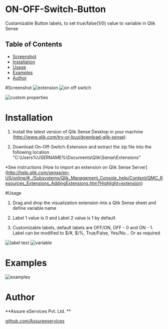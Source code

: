 # ON-OFF-Switch-Button
Custamizable Button labels, to set true/false(1/0) value to variable in Qlik Sense

## Table of Contents
* [Screenshot](#screenshot)
* [Installation](#installation)
* [Usage](#usage)
* [Examples](#Examples)
* [Author](#author)



#Screenshot
![extension](https://cloud.githubusercontent.com/assets/17881853/14144090/06ccdbd0-f6ac-11e5-856a-b652bec31dae.png)    ![on off switch](https://cloud.githubusercontent.com/assets/17881853/14285163/1534cdf2-fb68-11e5-8f8a-491b9ddea180.png)

![custom properties](https://cloud.githubusercontent.com/assets/17881853/14144036/ccc24646-f6ab-11e5-82d7-22699d9d91ab.png)


# Installation

1. Install the latest version of Qlik Sense Desktop in your machine (http://www.qlik.com/try-or-buy/download-qlik-sense).

2. Download On-Off-Switch-Extension and extract the zip file into the following location "C:\Users\%USERNAME%\Documents\Qlik\Sense\Extensions\"

*See instructions 
[How to import an extension on Qlik Sense Server]
(http://help.qlik.com/sense/en-US/online/#../Subsystems/Qlik_Management_Console_help/Content/QMC_Resources_Extensions_AddingExtensions.htm?Highlight=extension)

#Usage

1. Drag and drop the visualization extension into a Qlik Sense sheet and define variable name

2. Label 1 value is 0 and Label 2 value is 1 by default

3. Customizable labels, default labels are OFF/ON, OFF - 0 and ON - 1. Label can be modified to $/#, $/%, True/False, Yes/No... 	  Or as required

![label text](https://cloud.githubusercontent.com/assets/17881853/14144309/cef92956-f6ac-11e5-9b7c-b2fb92a8c5ec.png)           ![variable](https://cloud.githubusercontent.com/assets/17881853/14144380/0335ec22-f6ad-11e5-8ac8-ad90303423fb.png)	
	


# Examples
![examples](https://cloud.githubusercontent.com/assets/18327523/14351693/4a555768-fcee-11e5-95f9-285f4c86e6d4.png)
	
# Author

**Assure eServices Pvt. Ltd. ** 

[github.com/Assureeservices](http://github.com/Assureeservices)
